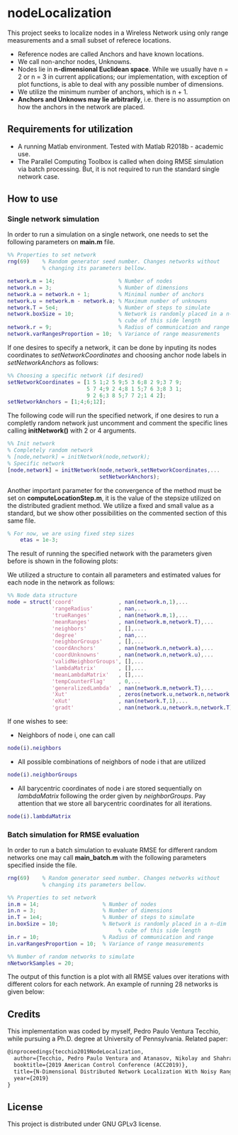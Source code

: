 # nodeLocalization
This project seeks to localize nodes in a Wireless Network using only range measurements and a small subset of referece locations.
* Reference nodes are called Anchors and have known locations.
* We call non-anchor nodes, Unknowns.
* Nodes lie in **n-dimensional Euclidean space**. While we usually have n = 2 or n = 3 in current applications; our implementation, with exception of plot functions, is able to deal with any possible number of dimensions.
* We utilize the minimum number of anchors, which is n + 1.
* **Anchors and Unknows may lie arbitrarily**, i.e. there is no assumption on how the anchors in the network are placed.

## Requirements for utilization
* A running Matlab environment. Tested with Matlab R2018b - academic use.
* The Parallel Computing Toolbox is called when doing RMSE simulation via batch processing. But, it is not required to run the standard single network case.

## How to use

### Single network simulation
In order to run a simulation on a single network, one needs to set the following parameters on **main.m** file.
````matlab
%% Properties to set network
rng(69)    % Random generator seed number. Changes networks without 
           % changing its parameters bellow.

network.m = 14;                    % Number of nodes 
network.n = 3;                     % Number of dimensions
network.a = network.n + 1;         % Minimal number of anchors
network.u = network.m - network.a; % Maximum number of unknowns
network.T = 5e4;                   % Number of steps to simulate
network.boxSize = 10;              % Network is randomly placed in a n-dim 
                                   % cube of this side length
network.r = 9;                     % Radius of communication and range
network.varRangesProportion = 10;  % Variance of range measurements
````

If one desires to specify a network, it can be done by inputing its nodes coordinates to *setNetworkCoordinates* and choosing anchor node labels in *setNetworkAnchors* as follows:
````matlab
%% Choosing a specific network (if desired)
setNetworkCoordinates = [1 5 1;2 5 9;5 3 6;8 2 9;3 7 9;
                         5 7 4;9 2 4;8 1 5;7 6 3;8 3 1;
                         9 2 6;3 8 5;7 7 2;1 4 2];
setNetworkAnchors = [1;4;6;12];
````

The following code will run the specified network, if one desires to run a completly random network just uncomment and comment the specific lines calling **initNetwork()** with 2 or 4 arguments.
````matlab
%% Init network
% Completely random network
% [node,network] = initNetwork(node,network);
% Specific network
[node,network] = initNetwork(node,network,setNetworkCoordinates,...
                             setNetworkAnchors);
````

Another important parameter for the convergence of the method must be set on **computeLocationStep.m**, it is the value of the stepsize utilized on the distributed gradient method. We utilize a fixed and small value as a standard, but we show other possibilities on the commented section of this same file.
````matlab
% For now, we are using fixed step sizes
    etas = 1e-3;
````

The result of running the specified network with the parameters given before is shown in the following plots:


We utilized a structure to contain all parameters and estimated values for each node in the network as follows:
````matlab
%% Node data structure
node = struct('coord'              , nan(network.n,1),...
              'rangeRadius'        , nan,...
              'trueRanges'         , nan(network.m,1),...
              'meanRanges'         , nan(network.m,network.T),...
              'neighbors'          , [],...
              'degree'             , nan,...
              'neighborGroups'     , [],...
              'coordAnchors'       , nan(network.n,network.a),...
              'coordUnknowns'      , nan(network.n,network.u),...
              'validNeighborGroups', [],...
              'lambdaMatrix'       , [],...
              'meanLambdaMatrix'   , [],...
              'tempCounterFlag'    , 0,...
              'generalizedLambda'  , nan(network.m,network.T),...
              'Xut'                , zeros(network.u,network.n,network.T),...
              'eXut'               , nan(network.T,1),...
              'gradt'              , nan(network.u,network.n,network.T));
````
If one wishes to see:
* Neighbors of node i, one can call
````matlab
node(i).neighbors
````
* All possible combinations of neighbors of node i that are utilized
````matlab
node(i).neighborGroups
````
* All barycentric coordinates of node i are stored sequentially on *lambdaMatrix* following the order given by *neighborGroups*. Pay attention that we store all barycentric coordinates for all iterations.
````matlab
node(i).lambdaMatrix
````

### Batch simulation for RMSE evaluation

In order to run a batch simulation to evaluate RMSE for different random networks one may call **main_batch.m** with the following parameters specified inside the file.

````matlab
rng(69)    % Random generator seed number. Changes networks without 
           % changing its parameters bellow.

%% Properties to set network
in.m = 14;                    % Number of nodes 
in.n = 3;                     % Number of dimensions
in.T = 1e4;                   % Number of steps to simulate
in.boxSize = 10;              % Network is randomly placed in a n-dim 
                                   % cube of this side length
in.r = 10;                    % Radius of communication and range
in.varRangesProportion = 10;  % Variance of range measurements
````
````matlab
%% Number of random networks to simulate
nNetworkSamples = 20; 
````
The output of this function is a plot with all RMSE values over iterations with different colors for each network. An example of running 28 networks is given below:



## Credits
This implementation was coded by myself, Pedro Paulo Ventura Tecchio, while pursuing a Ph.D. degree at University of Pennsylvania. Related paper:

```latex
@inproceedings{tecchio2019NodeLocalization,
  author={Tecchio, Pedro Paulo Ventura and Atanasov, Nikolay and Shahrampour, Shahin and Pappas, George J.},
  booktitle={2019 American Control Conference (ACC2019)},
  title={N-Dimensional Distributed Network Localization With Noisy Range Measurements and Arbitrary Anchor Placement},
  year={2019}
}
```

## License
This project is distributed under GNU GPLv3 license.

